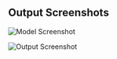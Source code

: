 ## Output Screenshots

![Model Screenshot](screenshots/model_screenshot.png)


![Output Screenshot](screenshots/output_screenshot.png)

